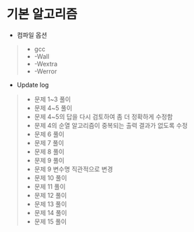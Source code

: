 기본 알고리즘
==========
- 컴파일 옵션
>- gcc
>- -Wall
>- -Wextra
>- -Werror

- Update log
>- 문제 1~3 풀이
>- 문제 4~5 풀이
>- 문제 4~5의 답을 다시 검토하여 좀 더 정확하게 수정함
>- 문제 4의 순열 알고리즘이 중복되는 출력 결과가 없도록 수정
>- 문제 6 풀이
>- 문제 7 풀이
>- 문제 8 풀이
>- 문제 9 풀이
>- 문제 9 변수명 직관적으로 변경
>- 문제 10 풀이
>- 문제 11 풀이
>- 문제 12 풀이
>- 문제 13 풀이
>- 문제 14 풀이
>- 문제 15 풀이